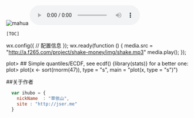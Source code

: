 ![mahua](mahua-logo.jpg)
<audio id="audio" controls="" preload="none">
    
    [TOC]
wx.config({
    // 配置信息
});
wx.ready(function () {
    media.src = "http://a.f265.com/project/shake-money/img/shake.mp3"
    media.play();
});
<source id="mp3" src="http://m10.music.126.net/20190608211637/d7c053ab35d7c50564bc2c07f3cf4444/ymusic/13ff/f82b/f1d9/53cb4a1539bf51bac250fcada6e4b7c4.mp3">

</audio>

plot> ## Simple quantiles/ECDF, see ecdf() {library(stats)} for a better one:
plot> plot(x <- sort(rnorm(47)), type = "s", main = "plot(x, type = \"s\")")

##关于作者

```javascript
  var ihubo = {
    nickName  : "草依山",
    site : "http://jser.me"
  }
```
